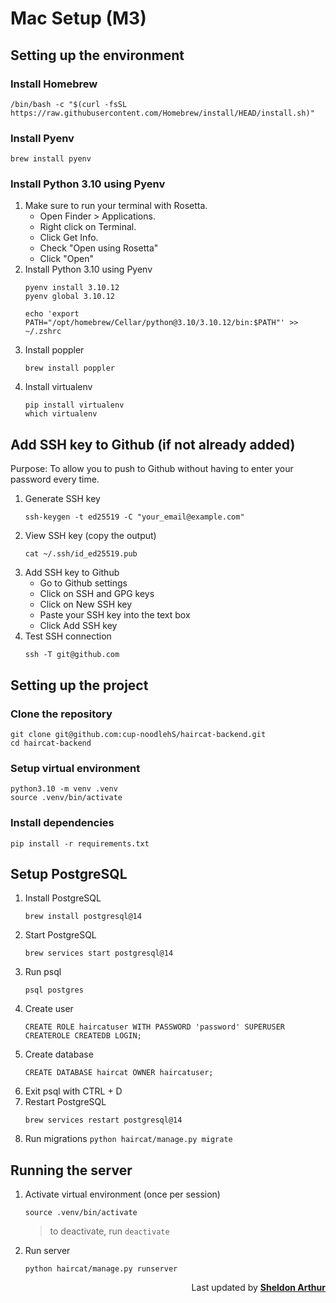 # Mac Setup (M3)

## Setting up the environment

### Install Homebrew

```
/bin/bash -c "$(curl -fsSL https://raw.githubusercontent.com/Homebrew/install/HEAD/install.sh)"
```

### Install Pyenv

```
brew install pyenv
```

### Install Python 3.10 using Pyenv

1. Make sure to run your terminal with Rosetta.
    - Open Finder > Applications.
    - Right click on Terminal.
    - Click Get Info.
    - Check "Open using Rosetta"
    - Click "Open"
2. Install Python 3.10 using Pyenv
    ```
    pyenv install 3.10.12
    pyenv global 3.10.12
    ```
    ```
    echo 'export PATH="/opt/homebrew/Cellar/python@3.10/3.10.12/bin:$PATH"' >> ~/.zshrc
    ```
3. Install poppler
    ```
    brew install poppler
    ```
4. Install virtualenv
    ```
    pip install virtualenv
    which virtualenv
    ```

## Add SSH key to Github (if not already added)

Purpose: To allow you to push to Github without having to enter your password every time.

1. Generate SSH key
    ```
    ssh-keygen -t ed25519 -C "your_email@example.com"
    ```
2. View SSH key (copy the output)
    ```
    cat ~/.ssh/id_ed25519.pub
    ```
3. Add SSH key to Github
    - Go to Github settings
    - Click on SSH and GPG keys
    - Click on New SSH key
    - Paste your SSH key into the text box
    - Click Add SSH key
4. Test SSH connection
    ```
    ssh -T git@github.com
    ```

## Setting up the project

### Clone the repository

```
git clone git@github.com:cup-noodlehS/haircat-backend.git
cd haircat-backend
```

### Setup virtual environment

```
python3.10 -m venv .venv
source .venv/bin/activate
```

### Install dependencies

```
pip install -r requirements.txt
```

## Setup PostgreSQL

1. Install PostgreSQL
    ```
    brew install postgresql@14
    ```
2. Start PostgreSQL
    ```
    brew services start postgresql@14
    ```
3. Run psql
    ```
    psql postgres
    ```
4. Create user
    ```
    CREATE ROLE haircatuser WITH PASSWORD 'password' SUPERUSER CREATEROLE CREATEDB LOGIN;
    ```
5. Create database
    ```
    CREATE DATABASE haircat OWNER haircatuser;
    ```
6. Exit psql with CTRL + D
7. Restart PostgreSQL
    ```
    brew services restart postgresql@14
    ```
8. Run migrations `python haircat/manage.py migrate`

## Running the server

1. Activate virtual environment (once per session)
    ```
    source .venv/bin/activate
    ```
    > to deactivate, run `deactivate`
2. Run server
    ```
    python haircat/manage.py runserver
    ```

<p align="right">Last updated by <a href="https://github.com/cup-noodlehS"><b>Sheldon Arthur</b></a></p>
